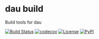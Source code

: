 # dau build

Build tools for dau

[![Build Status](https://github.com/dau-dev/dau-build/actions/workflows/build.yml/badge.svg?branch=main&event=push)](https://github.com/dau-dev/dau-build/actions/workflows/build.yml)
[![codecov](https://codecov.io/gh/dau-dev/dau-build/branch/main/graph/badge.svg)](https://codecov.io/gh/dau-dev/dau-build)
[![License](https://img.shields.io/github/license/dau-dev/dau-build)](https://github.com/dau-dev/dau-build)
[![PyPI](https://img.shields.io/pypi/v/dau-build.svg)](https://pypi.python.org/pypi/dau-build)
